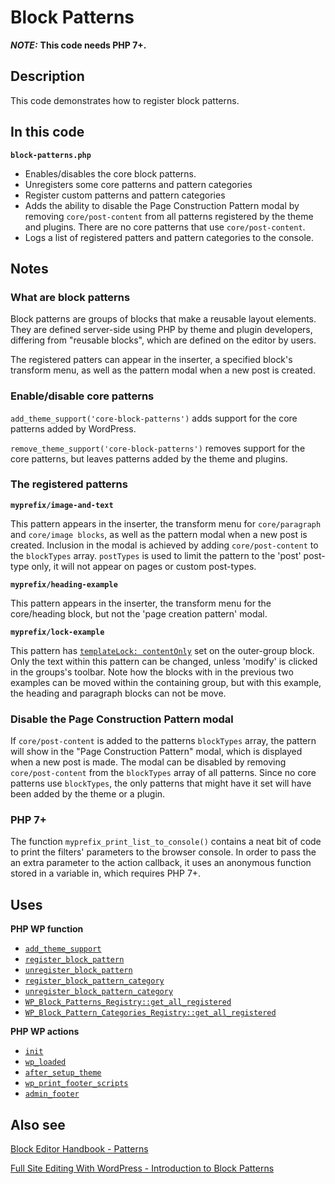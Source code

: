 # Block Patterns

**_NOTE:_** **This code needs PHP 7+.**

## Description

This code demonstrates how to register block patterns.

## In this code

**`block-patterns.php`**

- Enables/disables the core block patterns.
- Unregisters some core patterns and pattern categories
- Register custom patterns and pattern categories
- Adds the ability to disable the Page Construction Pattern modal by removing `core/post-content` from all patterns registered by the theme and plugins. There are no core patterns that use `core/post-content`.
- Logs a list of registered patters and pattern categories to the console.

## Notes

### What are block patterns

Block patterns are groups of blocks that make a reusable layout elements. They are defined server-side using PHP by theme and plugin developers, differing from "reusable blocks", which are defined on the editor by users.

The registered patters can appear in the inserter, a specified block's transform menu, as well as the pattern modal when a new post is created.

### Enable/disable core patterns

`add_theme_support('core-block-patterns')` adds support for the core patterns added by WordPress.

`remove_theme_support('core-block-patterns')` removes support for the core patterns, but leaves patterns added by the theme and plugins.

### The registered patterns

**`myprefix/image-and-text`**

This pattern appears in the inserter, the transform menu for `core/paragraph` and `core/image blocks`, as well as the pattern modal when a new post is created. Inclusion in the modal is achieved by adding `core/post-content` to the `blockTypes` array. `postTypes` is used to limit the pattern to the 'post' post-type only, it will not appear on pages or custom post-types.

**`myprefix/heading-example`**

This pattern appears in the inserter, the transform menu for the core/heading block, but not the 'page creation pattern' modal.

**`myprefix/lock-example`**

This pattern has [`templateLock: contentOnly`](https://make.wordpress.org/core/2022/10/11/content-locking-features-and-updates/) set on the outer-group block. Only the text within this pattern can be changed, unless 'modify' is clicked in the groups's toolbar. Note how the blocks with in the previous two examples can be moved within the containing group, but with this example, the heading and paragraph blocks can not be move.

### Disable the Page Construction Pattern modal

If `core/post-content` is added to the patterns `blockTypes` array, the pattern will show in the "Page Construction Pattern" modal, which is displayed when a new post is made. The modal can be disabled by removing `core/post-content` from the `blockTypes` array of all patterns. Since no core patterns use `blockTypes`, the only patterns that might have it set will have been added by the theme or a plugin.

### PHP 7+

The function `myprefix_print_list_to_console()` contains a neat bit of code to print the filters' parameters to the browser console. In order to pass the an extra parameter to the action callback, it uses an anonymous function stored in a variable in, which requires PHP 7+.

## Uses

**PHP WP function**

- [`add_theme_support`](https://developer.wordpress.org/reference/functions/add_theme_support/)
- [`register_block_pattern`](https://developer.wordpress.org/reference/functions/register_block_pattern/)
- [`unregister_block_pattern`](https://developer.wordpress.org/reference/functions/unregister_block_pattern/)
- [`register_block_pattern_category`](https://developer.wordpress.org/reference/functions/register_block_pattern_category/)
- [`unregister_block_pattern_category`](https://developer.wordpress.org/reference/functions/unregister_block_pattern_category/)
- [`WP_Block_Patterns_Registry::get_all_registered`](https://developer.wordpress.org/reference/classes/wp_block_patterns_registry/get_all_registered/)
- [`WP_Block_Pattern_Categories_Registry::get_all_registered`](https://developer.wordpress.org/reference/classes/wp_block_pattern_categories_registry/get_all_registered/)

**PHP WP actions**

- [`init`](https://developer.wordpress.org/reference/hooks/init/)
- [`wp_loaded`](https://developer.wordpress.org/reference/hooks/wp_loaded/)
- [`after_setup_theme`](https://developer.wordpress.org/reference/hooks/after_setup_theme/)
- [`wp_print_footer_scripts`](https://developer.wordpress.org/reference/functions/wp_print_footer_scripts/)
- [`admin_footer`](https://developer.wordpress.org/reference/hooks/admin_footer/)

## Also see

[Block Editor Handbook - Patterns](https://developer.wordpress.org/block-editor/reference-guides/block-api/block-patterns/)

[Full Site Editing With WordPress - Introduction to Block Patterns](https://fullsiteediting.com/lessons/introduction-to-block-patterns/)
